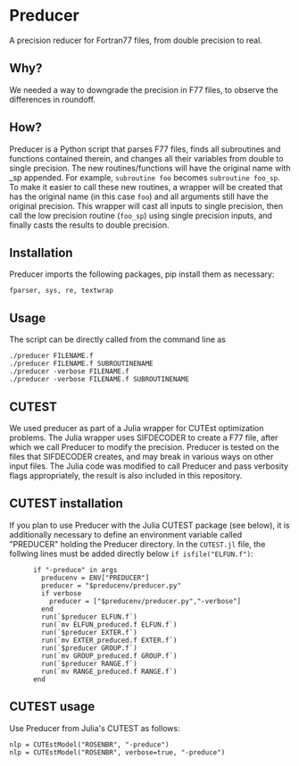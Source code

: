 # Preducer
A precision reducer for Fortran77 files, from double precision to real.

## Why?
We needed a way to downgrade the precision in F77 files, to observe the
differences in roundoff.

## How?
Preducer is a Python script that parses F77 files, finds all subroutines and
functions contained therein, and changes all their variables from double to
single precision. The new routines/functions will have the original name with
\_sp appended.  For example, `subroutine foo` becomes `subroutine foo_sp`. To
make it easier to call these new routines, a wrapper will be created that has
the original name (in this case `foo`) and all arguments still have the
original precision. This wrapper will cast all inputs to single precision, then
call the low precision routine (`foo_sp`) using single precision inputs, and
finally casts the results to double precision.

## Installation
Preducer imports the following packages, pip install them as necessary:
```
fparser, sys, re, textwrap
```

## Usage
The script can be directly called from the command line as
```
./preducer FILENAME.f
./preducer FILENAME.f SUBROUTINENAME
./preducer -verbose FILENAME.f
./preducer -verbose FILENAME.f SUBROUTINENAME
```

## CUTEST
We used preducer as part of a Julia wrapper for CUTEst optimization problems.
The Julia wrapper uses SIFDECODER to create a F77 file, after which we call
Preducer to modify the precision. Preducer is tested on the files that
SIFDECODER creates, and may break in various ways on other input files.
The Julia code was modified to call Preducer and pass verbosity flags
appropriately, the result is also included in this repository.

## CUTEST installation
If you plan to use Preducer with the Julia CUTEST package (see below), it is
additionally necessary to define an environment variable called "PREDUCER"
holding the Preducer directory. In the `CUTEST.jl` file, the follwing lines
must be added directly below `if isfile("ELFUN.f")`:
```
      if "-preduce" in args
        preducenv = ENV["PREDUCER"]
        preducer = "$preducenv/preducer.py"
        if verbose
          preducer = ["$preducenv/preducer.py","-verbose"]
        end
        run(`$preducer ELFUN.f`)
        run(`mv ELFUN_preduced.f ELFUN.f`)
        run(`$preducer EXTER.f`)
        run(`mv EXTER_preduced.f EXTER.f`)
        run(`$preducer GROUP.f`)
        run(`mv GROUP_preduced.f GROUP.f`)
        run(`$preducer RANGE.f`)
        run(`mv RANGE_preduced.f RANGE.f`)
      end
```

## CUTEST usage
Use Preducer from Julia's CUTEST as follows:
```
nlp = CUTEstModel("ROSENBR", "-preduce")
nlp = CUTEstModel("ROSENBR", verbose=true, "-preduce")
```
